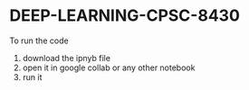 # DEEP-LEARNING-CPSC-8430

To run the code
1) download the ipnyb file
2) open it in google collab or any other notebook
3) run it 

